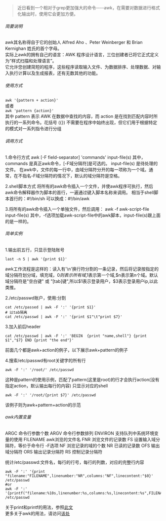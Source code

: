 > 近日看到一个相对于grep更加强大的命令----awk，在需要对数据进行格式化输出时，使用它会更加方便。

###### 简要说明
awk其名称得自于它的创始人 Alfred Aho 、Peter Weinberger 和 Brian Kernighan 姓氏的首个字母。  
实际上awk的拥有自己的语言：AWK 程序设计语言，三位创建者已将它正式定义为“样式扫描和处理语言”。  
它允许您创建简短的程序，这些程序读取输入文件、为数据排序、处理数据、对输入执行计算以及生成报表，还有无数其他的功能。

###### 使用方式
`awk '{pattern + action}'`  
或者  
`awk 'pattern {action}'`  
其中 pattern 表示 AWK 在数据中查找的内容，而 action 是在找到匹配内容时所执行的一系列命令。花括号 ({}) 不需要在程序中始终出现，但它们用于根据特定的模式对一系列指令进行分组

###### 调用方式
1.命令行方式
awk [-F  field-separator]  'commands'  input-file(s)
其中，commands 是真正awk命令，[-F域分隔符]是可选的。 input-file(s) 是待处理的文件。
在awk中，文件的每一行中，由域分隔符分开的每一项称为一个域。通常，在不指名-F域分隔符的情况下，默认的域分隔符是空格。

2.shell脚本方式
将所有的awk命令插入一个文件，并使awk程序可执行，然后awk命令解释器作为脚本的首行，一遍通过键入脚本名称来调用。
相当于shell脚本首行的：#!/bin/sh
可以换成：#!/bin/awk

3.将所有的awk命令插入一个单独文件，然后调用：
awk -f awk-script-file input-file(s)
其中，-f选项加载awk-script-file中的awk脚本，input-file(s)跟上面的是一样的。

###### 简单实例
1.输出前五行，只显示登陆账号
```
last -n 5 | awk '{print $1}'
``` 
awk工作流程是这样的：读入有'\n'换行符分割的一条记录，然后将记录按指定的域分隔符划分域，填充域，$0则表示所有域,$1表示第一个域,$n表示第n个域。默认域分隔符是"空白键" 或 "[tab]键",所以$1表示登录用户，$3表示登录用户ip,以此类推。

2./etc/passwd账户，使用:分割
```
cat /etc/passed | awk -F ':' '{print $1}'
# 以tab隔离
cat /etc/passwd | awk -F ':' '{print $1"\t"print $7}'
```

3.加入前后header
```
cat /etc/passwd | awk -F ':' 'BEGIN  {print "name,shell"} {print $1","$7} END {print "the end"}'
```

前面几个都是awk+action的例子，以下展示awk+pattern的例子

4.搜索/etc/passwd有root关键字的所有行
```
awk -F ':' '/root/' /etc/passwd
```
这种是pattern的使用示例，匹配了pattern(这里是root)的行才会执行action(没有指定action，默认输出每行的内容)
只显示对应的shell
```
awk -F ':' '/root/{print $7}' /etc/passwd
```
该例子则为awk+pattern+action的示范

###### awk内置变量
ARGC               命令行参数个数
ARGV               命令行参数排列
ENVIRON            支持队列中系统环境变量的使用
FILENAME           awk浏览的文件名
FNR                浏览文件的记录数
FS                 设置输入域分隔符，等价于命令行 -F选项
NF                 浏览记录的域的个数
NR                 已读的记录数
OFS                输出域分隔符
ORS                输出记录分隔符
RS                 控制记录分隔符

统计/etc/passwd:文件名，每行的行号，每行的列数，对应的完整行内容
```
awk -F ':' '{print "filename:"FILENAME",linenumber:"NR",columns:"NF",linecontent:"$0}' /etc/passwd
#or
awk -F ':' '{printf("filename:%10s,linenumber:%s,columns:%s,linecontent:%s",FILENAME,NR,NF,$0)}' /etc/passwd
```
关于print和printf的用法，参照[此文](http://lnwayne.duapp.com/awkzhong-guan-yu-printfde-xiang-guan-yong-fa/)  
更多关于awk的用法，请访问[该处](http://www.gnu.org/software/gawk/manual/gawk.html)
